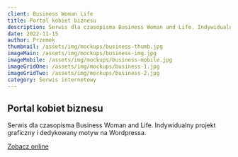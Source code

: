 ```yaml
---
client: Business Woman Life
title: Portal kobiet biznesu
description: Serwis dla czasopisma Business Woman and Life. Indywidualny projekt graficzny i dedykowany motyw na Wordpressa. 
date: 2022-11-15
author: Przemek
thumbnail: /assets/img/mockups/business-thumb.jpg
imageMain: /assets/img/mockups/business-img.jpg
imageMobile: /assets/img/mockups/business-mobile.jpg
imageGridOne: /assets/img/mockups/business-1.jpg
imageGridTwo: /assets/img/mockups/business-2.jpg
category: Serwis internetowy
---
```


## Portal kobiet biznesu

Serwis dla czasopisma Business Woman and Life. Indywidualny projekt graficzny i dedykowany motyw na Wordpressa. 

<a href="https://businesswomanlife.pl/" title="Zobacz online" target="_blank" class="button" rel="nofollow">Zobacz online</a>